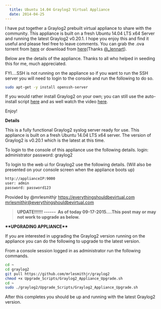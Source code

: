 ```yaml
---
  title: Ubuntu 14.04 Graylog2 Virtual Appliance
  date: 2014-04-25
---
```


I have put together a Graylog2 prebuilt virtual appliance to share with
the community. This appliance is built on a fresh Ubuntu 14.04 LTS x64
Server and running the latest Graylog2 v0.20.1. I hope you enjoy this
and find it useful and please feel free to leave comments. You can grab
the .ova torrent from
[here](magnet:?xt=urn:btih:4KKNW3GBKJYS5MIXEXYHGMNWKWB5HNM5&dn=Ubuntu%2014.04%20x64%20Graylog2%20Appliance.ova&tr=udp%3a%2f%2ftracker.openbittorrent.com%3a80&tr=udp%3a%2f%2ftracker.publicbt.com%3a80&tr=udp%3a%2f%2ftracker.istole.it%3a80&tr=udp%3a%2f%2ftracker.ccc.de%3a80 "Graylog2 Virtual Appliance Torrent")
or download from [here](https://t.co/yr4qZChh3S "https\://t.co/yr4qZChh3S")(Thanks [@\_lennart](https://twitter.com/_lennart "@\_lennart")).

Below are the details of the appliance. Thanks to all who helped in
seeding this for me, much appreciated.

FYI....SSH is not running on the appliance so if you want to run the
SSH server you will need to login to the console and run the following
to do so.

```bash
sudo apt-get -y install openssh-server
```

If you would rather install Graylog2 on your own; you can still use the
auto-install script
[here](https://everythingshouldbevirtual.com/ubuntu-12-04-graylog2-installation "Ubuntu 12.04 Graylog2 Installation")
and as well watch the video [here](https://everythingshouldbevirtual.com/ubuntu-graylog2-auto-install-script-video "Ubuntu Graylog2 Auto Install Script – Video").

Enjoy!

**Details**

This is a fully functional Graylog2 syslog server ready for use. This
appliance is built on a fresh Ubuntu 14.04 LTS x64 server. The version
of Graylog2 is v0.20.1 which is the latest at this time.

To login to the console of this appliance use the following details.
login: administrator
password: graylog2

To login to the web ui for Graylog2 use the following details. (Will
also be presented on your console screen when the appliance boots up)

```bash
http://applianceIP:9000
user: admin
password: password123
```

Provided by @mrlesmithjr
<https://everythingshouldbevirtual.com>
mrlesmithjr@everythingshouldbevirtual.com

> **UPDATE!!!!!! ------  As of today 09-17-2015....This post may
> or may not work to upgrade as below.**

**\*\***UPGRADING APPLIANCE**\*\***

If you are interested in upgrading the Graylog2 version running on the
appliance you can do the following to upgrade to the latest version.

From a console session logged in as administrator run the following
commands.

```bash
cd ~
cd graylog2
git pull https://github.com/mrlesmithjr/graylog2
chmod +x Upgrade_Scripts/Graylog2_Appliance_Upgrade.sh
cd ~
sudo ./graylog2/Upgrade_Scripts/Graylog2_Appliance_Upgrade.sh
```

After this completes you should be up and running with the latest
Graylog2 version.

